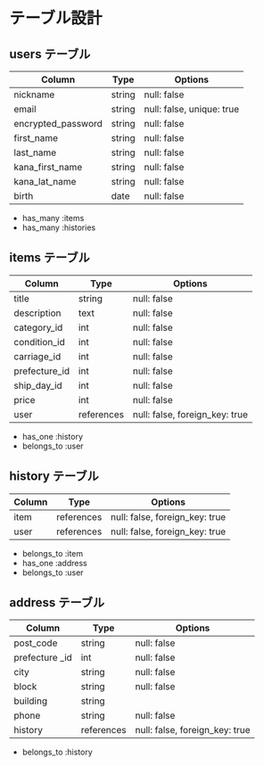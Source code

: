 # テーブル設計

## users テーブル

| Column             | Type   | Options     |
| ------------------ | ------ | ----------- |
| nickname           | string | null: false |
| email              | string | null: false, unique: true |
| encrypted_password | string | null: false |
| first_name         | string | null: false |
| last_name          | string | null: false |
| kana_first_name    | string | null: false |
| kana_lat_name      | string | null: false |
| birth              | date   | null: false |

- has_many :items
- has_many :histories

## items テーブル

| Column        | Type       | Options     |
| ------        | ------     | ----------- |
| title         | string     | null: false |
| description   | text       | null: false |
| category_id   | int        | null: false | Active hush
| condition_id  | int        | null: false | Active hush
| carriage_id   | int        | null: false | Active hush
| prefecture_id | int        | null: false | Active hush
| ship_day_id   | int        | null: false | Active hush
| price         | int        | null: false | 
| user          | references | null: false, foreign_key: true  |

- has_one :history
- belongs_to :user

## history テーブル

| Column    | Type       | Options     |
| ----------| ------     | ----------- |
| item      | references | null: false, foreign_key: true  |
| user      | references | null: false, foreign_key: true  |

- belongs_to :item
- has_one :address
- belongs_to :user

## address テーブル

| Column         | Type       | Options     |
| ----------     | ------     | ----------- |
| post_code      | string     | null: false |
| prefecture _id | int        | null: false |
| city           | string     | null: false |
| block          | string     | null: false |
| building       | string     |             |
| phone          | string     | null: false |
| history        | references | null: false, foreign_key: true  |

- belongs_to :history